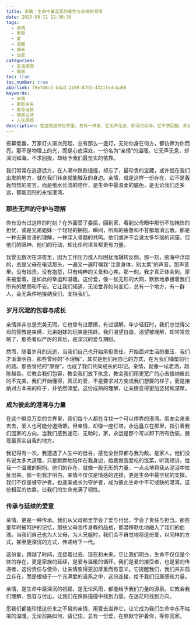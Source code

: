 ```yaml
---
title: 亲情：生命中最温柔的底色与永恒的港湾
date: 2025-08-11 12:38:36
tags:
  - 亲情
  - 家庭
  - 爱
  - 温暖
  - 成长
  - 治愈
categories:
  - 生活感悟
  - 情感
toc: true
toc_number: true
abbrlink: f8e7d6c5-b4a3-2109-8765-4321fedcba98
keywords:
  - 亲情
  - 家庭关系
  - 爱与连接
  - 情感支持
  - 人生感悟
description: 在这喧嚣的世界里，总有一种爱，它无声无息，却深沉如海，它不求回报，却给予我们最坚实的依靠。亲情，是生命中最温柔的底色，是无论我们走多远，都能回归的永恒港湾。它教会我们理解、包容与付出，让我们在跌跌撞撞中找到力量，在迷茫时找到方向。
---
```


夜幕低垂，万家灯火渐次亮起，总有那么一盏灯，无论你身在何方，都仿佛为你而亮。那不是物理上的光，而是心底深处，一份名为“亲情”的温暖。它无声无息，却深沉如海，不求回报，却给予我们最坚实的依靠。

我们常常在追逐远方，在人潮中跌跌撞撞，却忘了，最珍贵的宝藏，或许就在我们出发的地方，就在我们转身就能触及的身边。亲情，就是这样一份存在，它不是轰轰烈烈的宣言，而是细水长流的陪伴，是生命中最温柔的底色，是无论我们走多远，都能回归的永恒港湾。

### 那些无声的守护与理解

你有没有过这样的时刻？在外面受了委屈，回到家，看到父母眼中那份不加掩饰的担忧，或是兄弟姐妹一个轻轻的拥抱，瞬间，所有的疲惫和不甘都烟消云散。那是一种无需言语的理解，一种深入骨髓的共鸣。他们或许不会说太多华丽的词藻，但他们的眼神、他们的行动，却比任何语言都更有力量。

我曾无数次在深夜里，因为工作压力或人际困扰而辗转反侧。那一刻，脑海中浮现的，总是父母在电话那头，一遍又一遍叮嘱我“注意身体，别太累”的声音。那声音里，没有指责，没有抱怨，只有纯粹的关爱和心疼。那一刻，我才真正体会到，原来被爱着，是如此的幸运和温暖。这份爱，像一张无形的大网，默默地承接着我们所有的脆弱和不安。它让我们知道，无论世界如何变幻，总有一个地方，有一群人，会无条件地接纳我们，支持我们。

### 岁月沉淀的包容与成长

亲情并非总是完美无瑕，它也曾有过摩擦，有过误解。年少轻狂时，我们总觉得父母的管教是束缚，兄弟姐妹的玩笑是挑衅。我们渴望自由，渴望被理解，却常常忽略了，那些看似严厉的背后，是深沉的爱与期盼。

然而，随着岁月的流逝，当我们自己也开始承担责任，开始面对生活的重压，我们才渐渐明白，那些曾经的“不理解”，其实是他们用自己的方式，在为我们铺垫前行的路。那些曾经的“摩擦”，也成了我们共同成长的印记。亲情，就像一坛老酒，越陈越香。它教会我们包容，教会我们放下执念，教会我们用更宽广的心去接纳彼此的不完美。我们开始懂得，真正的爱，不是要求对方变成我们想要的样子，而是接纳对方本来的样子，并依然深爱。这份成熟的理解，让亲情变得更加坚韧和深厚。

### 成为彼此的港湾与力量

在这个瞬息万变的世界里，我们每个人都在寻找一个可以停靠的港湾。朋友会来来去去，爱人也可能分道扬镳，但亲情，却像一座灯塔，永远矗立在那里，指引着我们回家的方向。当我们感到迷茫、无助时，家，永远是那个可以卸下所有伪装，展现最真实自我的地方。

我记得有一次，我遭遇了人生中的低谷，感觉全世界都与我为敌。是家人，他们没有说太多大道理，只是默默地陪伴在我身边，给我做我爱吃的饭菜，听我倾诉，给我一个温暖的拥抱。他们的存在，就像一股无形的力量，一点点地将我从泥沼中拉扯出来。那一刻我才明白，亲情不仅仅是情感的连接，更是生命中最坚韧的支撑。我们不仅是被守护者，也逐渐成长为守护者，成为彼此生命中不可或缺的港湾。这份相互的依靠，让我们的生命充满了韧性。

### 传承与延续的爱意

亲情，更是一种传承。我们从父母那里学会了爱与付出，学会了责任与担当。那些童年时被呵护的记忆，那些父母言传身教的品格，都潜移默化地融入了我们的血液。当我们自己也为人父母，为人兄姐时，我们会不自觉地将这份爱，以同样的方式，甚至更深沉的方式，传递给下一代。

这份爱，跨越了时间，连接着过去、现在和未来。它让我们明白，生命不仅仅是个体的存在，更是家族的延续，是爱与温暖的循环。我们是爱的接受者，也是爱的传递者，这份责任与使命，让亲情变得更加厚重而有意义。它提醒我们，我们并非孤立存在，而是根植于一个充满爱的谱系之中，这份连接，给予我们归属感和力量。

亲情，是生命中最深沉的祝福，是无论风雨，都能给予我们力量的源泉。它教会我们理解、包容与付出，让我们在跌跌撞撞中找到力量，在迷茫时找到方向。

愿我们都能珍惜这份来之不易的亲情，用爱去滋养它，让它成为我们生命中永不枯竭的温暖。无论前路如何，请记住，总有一份爱，在默默守护着你，等你回家。